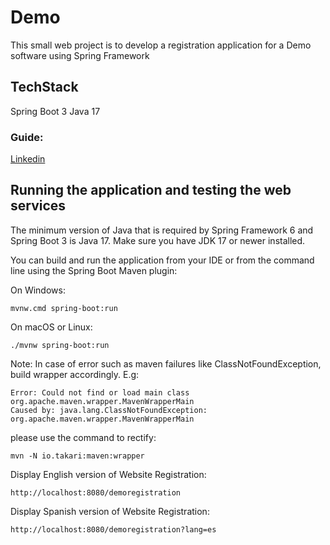 # Demo
This small web project is to develop a registration application for a Demo software using Spring Framework

## TechStack
Spring Boot 3
Java 17

### Guide:
[Linkedin](https://www.linkedin.com/pulse/trends-backend-development-using-spring-boot-narayanan-palani-r21ze/?trackingId=ck7nMdxDRbu9YSI8AWypgQ%3D%3D)

## Running the application and testing the web services

The minimum version of Java that is required by Spring Framework 6 and Spring Boot 3 is Java 17. Make sure you have JDK 17 or newer installed.

You can build and run the application from your IDE or from the command line using the Spring Boot Maven plugin:

On Windows:

    mvnw.cmd spring-boot:run

On macOS or Linux:

    ./mvnw spring-boot:run


Note:
In case of error such as maven failures like ClassNotFoundException, build wrapper accordingly.
E.g:

    Error: Could not find or load main class org.apache.maven.wrapper.MavenWrapperMain
    Caused by: java.lang.ClassNotFoundException: org.apache.maven.wrapper.MavenWrapperMain

please use the command to rectify:

    mvn -N io.takari:maven:wrapper




Display English version of Website Registration:

    http://localhost:8080/demoregistration

Display Spanish version of Website Registration:

    http://localhost:8080/demoregistration?lang=es
